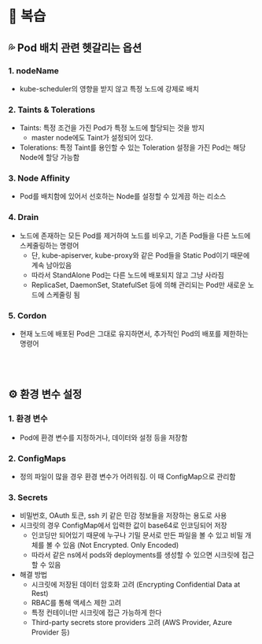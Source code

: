 # 💜 복습

## 💦 Pod 배치 관련 헷갈리는 옵션 
### 1. nodeName
- kube-scheduler의 영향을 받지 않고 특정 노드에 강제로 배치
### 2. Taints & Tolerations
- Taints: 특정 조건을 가진 Pod가 특정 노드에 할당되는 것을 방지
  - master node에도 Taint가 설정되어 있다.
- Tolerations: 특정 Taint를 용인할 수 있는 Toleration 설정을 가진 Pod는 해당 Node에 할당 가능함 
### 3. Node Affinity
- Pod를 배치함에 있어서 선호하는 Node를 설정할 수 있게끔 하는 리소스
### 4. Drain
- 노드에 존재하는 모든 Pod를 제거하여 노드를 비우고, 기존 Pod들을 다른 노드에 스케줄링하는 명령어
  - 단, kube-apiserver, kube-proxy와 같은 Pod들을 Static Pod이기 때문에 계속 남아있음
  - 따라서 StandAlone Pod는 다른 노드에 배포되지 않고 그냥 사라짐
  - ReplicaSet, DaemonSet, StatefulSet 등에 의해 관리되는 Pod만 새로운 노드에 스케줄링 됨
### 5. Cordon
- 현재 노드에 배포된 Pod은 그대로 유지하면서, 추가적인 Pod의 배포를 제한하는 명령어
<br>
<br>

## ⚙️ 환경 변수 설정
### 1. 환경 변수
- Pod에 환경 변수를 지정하거나, 데이터와 설정 등을 저장함
### 2. ConfigMaps
- 정의 파일이 많을 경우 환경 변수가 어려워짐. 이 때 ConfigMap으로 관리함
### 3. Secrets
- 비밀번호, OAuth 토큰, ssh 키 같은 민감 정보들을 저장하는 용도로 사용
- 시크릿의 경우 ConfigMap에서 입력한 값이 base64로 인코딩되어 저장
  - 인코딩만 되어있기 때문에 누구나 기밀 문서로 만든 파일을 볼 수 있고 비밀 개체를 볼 수 있음 (Not Encrypted. Only Encoded)
  - 따라서 같은 ns에서 pods와 deployments를 생성할 수 있으면 시크릿에 접근할 수 있음
- 해결 방법
    - 시크릿에 저장된 데이터 암호화 고려 (Encrypting Confidential Data at Rest)
    - RBAC를 통해 액세스 제한 고려
    - 특정 컨테이너만 시크릿에 접근 가능하게 한다
    - Third-party secrets store providers 고려 (AWS Provider, Azure Provider 등)
        
